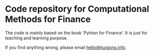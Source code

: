 # Code repository for Computational Methods for Finance

The code is mainly based on the book 'Pyhton for Finance'.
It is just for teaching and learning purpose.

If you find anything wrong, please email hello@huigong.info.
